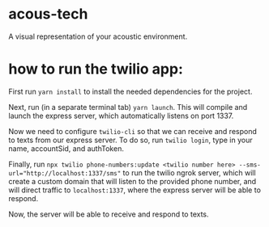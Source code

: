# acous-tech
A visual representation of your acoustic environment.

# how to run the twilio app:

First run `yarn install` to install the needed dependencies for the project.

Next, run (in a separate terminal tab) `yarn launch`. This will compile and launch 
the express server, which automatically listens on port 1337.

Now we need to configure `twilio-cli` so that we can receive and respond to texts from our express server.
To do so, run `twilio login`, type in your name, accountSid, and authToken.

Finally, run `npx twilio phone-numbers:update <twilio number here> --sms-url="http://localhost:1337/sms"` 
to run the twilio ngrok server, which will create a custom domain that will listen to the provided
phone number, and will direct traffic to `localhost:1337`, where the express server will be able to 
respond.

Now, the server will be able to receive and respond to texts.

